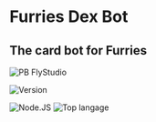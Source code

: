 # Furries Dex Bot

## The card bot for Furries

![PB FlyStudio](https://img.shields.io/badge/Powered%20By%20Fly.Studio-55c975?style=for-the-badge)

![Version](https://img.shields.io/badge/dynamic/json?url=https%3A%2F%2Fraw.githubusercontent.com%2FFurryDex%2FFurryDex-Bot%2Frefs%2Fheads%2Fmain%2Fpackage.json&query=version&prefix=V%20&label=Version&color=green)

![Node.JS](https://img.shields.io/npm/v/npm.svg?logo=nodedotjs&style=for-the-badge&color=green)
![Top langage](https://img.shields.io/github/languages/top/FurryDex/FurryDex-Bot?style=for-the-badge&color=yellow)

